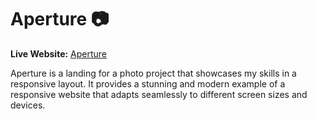 # Aperture 📷

**Live Website:** [Aperture](https://valeriaachkan.github.io/aperture/)
 
Aperture is a landing for a photo project that showcases my skills in a responsive layout.  It provides a stunning and modern example of a responsive website that adapts seamlessly to different screen sizes and devices.
